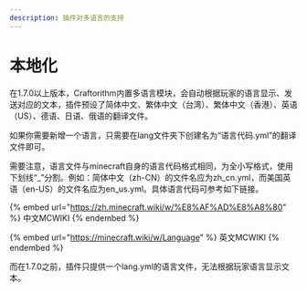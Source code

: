 ```yaml
---
description: 插件对多语言的支持
---
```


# 本地化

在1.7.0以上版本，Craftorithm内置多语言模块，会自动根据玩家的语言显示、发送对应的文本，插件预设了简体中文、繁体中文（台湾）、繁体中文（香港）、英语（US）、德语、日语、俄语的翻译文件。

如果你需要新增一个语言，只需要在lang文件夹下创建名为“语言代码.yml”的翻译文件即可。

需要注意，语言文件与minecraft自身的语言代码格式相同，为全小写格式，使用下划线“\_”分割。例如：简体中文（zh-CN）的文件名应为zh\_cn.yml，而美国英语（en-US）的文件名应为en\_us.yml。具体语言代码可参考如下链接。

{% embed url="https://zh.minecraft.wiki/w/%E8%AF%AD%E8%A8%80" %}
中文MCWIKI
{% endembed %}

{% embed url="https://minecraft.wiki/w/Language" %}
英文MCWIKI
{% endembed %}

而在1.7.0之前，插件只提供一个lang.yml的语言文件，无法根据玩家语言显示文本。
